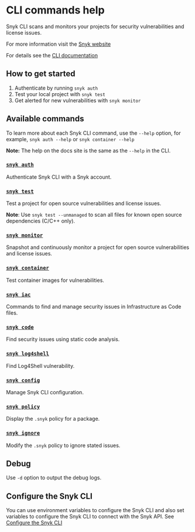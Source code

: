 # CLI commands help

Snyk CLI scans and monitors your projects for security vulnerabilities and license issues.

For more information visit the [Snyk website](https://snyk.io)

For details see the [CLI documentation](https://docs.snyk.io/features/snyk-cli)

## How to get started

1. Authenticate by running `snyk auth`
2. Test your local project with `snyk test`
3. Get alerted for new vulnerabilities with `snyk monitor`

## Available commands

To learn more about each Snyk CLI command, use the `--help` option, for example, `snyk auth --help` or `snyk container --help`

**Note:** The help on the docs site is the same as the `--help` in the CLI.

### [`snyk auth`](broken-reference)

Authenticate Snyk CLI with a Snyk account.

### [`snyk test`](broken-reference)

Test a project for open source vulnerabilities and license issues.

**Note**: Use `snyk test --unmanaged` to scan all files for known open source dependencies (C/C++ only).

### [`snyk monitor`](broken-reference)

Snapshot and continuously monitor a project for open source vulnerabilities and license issues.

### [`snyk container`](broken-reference)

Test container images for vulnerabilities.

### [`snyk iac`](broken-reference)

Commands to find and manage security issues in Infrastructure as Code files.

### [`snyk code`](broken-reference)

Find security issues using static code analysis.

### [`snyk log4shell`](broken-reference)

Find Log4Shell vulnerability.

### [`snyk config`](broken-reference)

Manage Snyk CLI configuration.

### [`snyk policy`](broken-reference)

Display the `.snyk` policy for a package.

### [`snyk ignore`](broken-reference)

Modify the `.snyk` policy to ignore stated issues.

## Debug

Use `-d` option to output the debug logs.

## Configure the Snyk CLI

You can use environment variables to configure the Snyk CLI and also set variables to configure the Snyk CLI to connect with the Snyk API. See [Configure the Snyk CLI](https://docs.snyk.io/features/snyk-cli/configure-the-snyk-cli)
